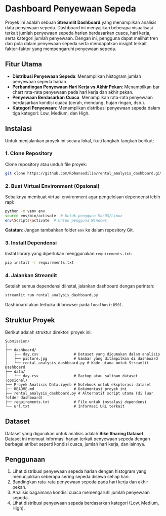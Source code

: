 # Dashboard Penyewaan Sepeda

Proyek ini adalah sebuah **Streamlit Dashboard** yang menampilkan analisis data penyewaan sepeda. Dashboard ini menyajikan beberapa visualisasi terkait jumlah penyewaan sepeda harian berdasarkan cuaca, hari kerja, serta kategori jumlah penyewaan. Dengan ini, pengguna dapat melihat tren dan pola dalam penyewaan sepeda serta mendapatkan insight terkait faktor-faktor yang mempengaruhi penyewaan sepeda.

## Fitur Utama

- **Distribusi Penyewaan Sepeda**: Menampilkan histogram jumlah penyewaan sepeda harian.
- **Perbandingan Penyewaan Hari Kerja vs Akhir Pekan**: Menampilkan bar chart rata-rata penyewaan pada hari kerja dan akhir pekan.
- **Penyewaan Berdasarkan Cuaca**: Menampilkan rata-rata penyewaan berdasarkan kondisi cuaca (cerah, mendung, hujan ringan, dsb.).
- **Kategori Penyewaan**: Menampilkan distribusi penyewaan sepeda dalam tiga kategori: Low, Medium, dan High.

## Instalasi

Untuk menjalankan proyek ini secara lokal, ikuti langkah-langkah berikut:

### 1. Clone Repository

Clone repository atau unduh file proyek:

```bash
git clone https://github.com/Rohanaadilia/rental_analysis_dashboard.git
```

### 2. Buat Virtual Environment (Opsional)

Sebaiknya membuat virtual environment agar pengelolaan dependensi lebih rapi:

```bash
python -m venv env
source env/bin/activate  # Untuk pengguna MacOS/Linux
env\Scripts\activate  # Untuk pengguna Windows
```

**Catatan**: Jangan tambahkan folder `env` ke dalam repository Git.

### 3. Install Dependensi

Instal library yang diperlukan menggunakan `requirements.txt`:

```bash
pip install -r requirements.txt
```

### 4. Jalankan Streamlit

Setelah semua dependensi diinstal, jalankan dashboard dengan perintah:

```bash
streamlit run rental_analysis_dashboard.py
```

Dashboard akan terbuka di browser pada `localhost:8501`.

## Struktur Proyek

Berikut adalah struktur direktori proyek ini:

```
Submission/
│
├── dashboard/
│   ├── day.csv                # Dataset yang digunakan dalam analisis
│   ├── picture.jpg            # Gambar yang ditampilkan di dashboard
│   └── rental_analysis_dashboard.py # Kode utama untuk Streamlit Dashboard
├── data/
│   └── day.csv                # Backup atau salinan dataset (opsional)
├── Proyek Analisis Data.ipynb # Notebook untuk eksplorasi dataset
├── README.md                  # Dokumentasi proyek ini
├── rental_analysis_dashboard.py # Alternatif script utama (di luar folder dashboard)
├── requirements.txt           # File untuk instalasi dependensi
└── url.txt                    # Informasi URL terkait
```

## Dataset

Dataset yang digunakan untuk analisis adalah **Bike Sharing Dataset**. Dataset ini memuat informasi harian terkait penyewaan sepeda dengan berbagai atribut seperti kondisi cuaca, jumlah hari kerja, dan lainnya.

## Penggunaan

1. Lihat distribusi penyewaan sepeda harian dengan histogram yang menunjukkan seberapa sering sepeda disewa setiap hari.
2. Bandingkan rata-rata penyewaan sepeda pada hari kerja dan akhir pekan.
3. Analisis bagaimana kondisi cuaca memengaruhi jumlah penyewaan sepeda.
4. Lihat distribusi penyewaan sepeda berdasarkan kategori (Low, Medium, High).
